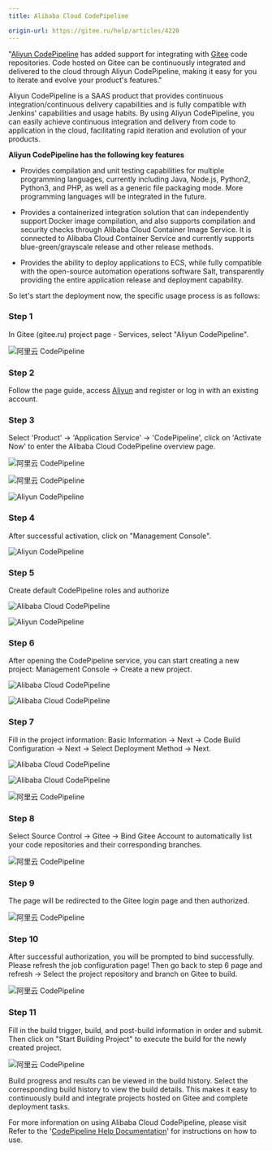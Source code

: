 ```yaml
---
title: Alibaba Cloud CodePipeline

origin-url: https://gitee.ru/help/articles/4220
---
```


"[Aliyun CodePipeline](https://www.aliyun.com/product/codepipeline) has added support for integrating with [Gitee](https://gitee.ru/) code repositories. Code hosted on Gitee can be continuously integrated and delivered to the cloud through Aliyun CodePipeline, making it easy for you to iterate and evolve your product's features."

Aliyun CodePipeline is a SAAS product that provides continuous integration/continuous delivery capabilities and is fully compatible with Jenkins' capabilities and usage habits. By using Aliyun CodePipeline, you can easily achieve continuous integration and delivery from code to application in the cloud, facilitating rapid iteration and evolution of your products.

**Aliyun CodePipeline has the following key features**

- Provides compilation and unit testing capabilities for multiple programming languages, currently including Java, Node.js, Python2, Python3, and PHP, as well as a generic file packaging mode. More programming languages will be integrated in the future.

- Provides a containerized integration solution that can independently support Docker image compilation, and also supports compilation and security checks through Alibaba Cloud Container Image Service. It is connected to Alibaba Cloud Container Service and currently supports blue-green/grayscale release and other release methods.

- Provides the ability to deploy applications to ECS, while fully compatible with the open-source automation operations software Salt, transparently providing the entire application release and deployment capability.

So let's start the deployment now, the specific usage process is as follows:

### Step 1

In Gitee (gitee.ru) project page - Services, select "Aliyun CodePipeline".

![阿里云 CodePipeline](https://images.gitee.ru/uploads/images/2018/0829/151707_91c73e20_669935.png "阿里云 CodePipeline.png")

### Step 2

Follow the page guide, access [Aliyun](https://www.aliyun.com/) and register or log in with an existing account.

### Step 3

Select 'Product' -> 'Application Service' -> 'CodePipeline', click on 'Activate Now' to enter the Alibaba Cloud CodePipeline overview page.

![阿里云 CodePipeline](https://images.gitee.ru/uploads/images/2018/0829/151507_f358330c_669935.png "阿里云 CodePipeline.png")

![阿里云 CodePipeline](https://images.gitee.ru/uploads/images/2018/0829/151449_e646842c_669935.png "阿里云 CodePipeline.png")

![Aliyun CodePipeline](https://images.gitee.ru/uploads/images/2018/0829/151744_ba4071c8_669935.png)

### Step 4

After successful activation, click on "Management Console".

![Aliyun CodePipeline](https://images.gitee.ru/uploads/images/2018/0829/151756_52a045a7_669935.png)

### Step 5

Create default CodePipeline roles and authorize

![Alibaba Cloud CodePipeline](https://images.gitee.ru/uploads/images/2018/0829/151814_cd4ae055_669935.png )

![Aliyun CodePipeline](https://images.gitee.ru/uploads/images/2018/0829/151850_551dd000_669935.png)

### Step 6

After opening the CodePipeline service, you can start creating a new project: Management Console -> Create a new project.

![Alibaba Cloud CodePipeline](https://images.gitee.ru/uploads/images/2018/0829/151826_2b1ac618_669935.png )

![Alibaba Cloud CodePipeline](https://images.gitee.ru/uploads/images/2018/0829/151907_a0d2bb42_669935.png )

### Step 7

Fill in the project information: Basic Information -> Next -> Code Build Configuration -> Next -> Select Deployment Method -> Next.

![Alibaba Cloud CodePipeline](https://images.gitee.ru/uploads/images/2018/0829/151917_c01365b3_669935.png )

![Alibaba Cloud CodePipeline](https://images.gitee.ru/uploads/images/2018/0829/151927_bda3bdaa_669935.png )

![阿里云 CodePipeline](https://images.gitee.ru/uploads/images/2018/0829/151935_672e14df_669935.png )

### Step 8

Select Source Control -> Gitee -> Bind Gitee Account to automatically list your code repositories and their corresponding branches.

![阿里云 CodePipeline](https://images.gitee.ru/uploads/images/2018/0829/151944_2f08633f_669935.png )

### Step 9

The page will be redirected to the Gitee login page and then authorized.

![阿里云 CodePipeline](https://images.gitee.ru/uploads/images/2018/0829/151951_f5568193_669935.png )

### Step 10

After successful authorization, you will be prompted to bind successfully. Please refresh the job configuration page! Then go back to step 6 page and refresh -> Select the project repository and branch on Gitee to build.

![阿里云 CodePipeline](https://images.gitee.ru/uploads/images/2018/0829/151959_d5a865f4_669935.png )

### Step 11

Fill in the build trigger, build, and post-build information in order and submit. Then click on "Start Building Project" to execute the build for the newly created project.

![阿里云 CodePipeline](https://images.gitee.ru/uploads/images/2018/0829/152008_d088c850_669935.png )

Build progress and results can be viewed in the build history. Select the corresponding build history to view the build details. This makes it easy to continuously build and integrate projects hosted on Gitee and complete deployment tasks.

For more information on using Alibaba Cloud CodePipeline, please visit
Refer to the '[CodePipeline Help Documentation](https://help.aliyun.com/product/55903.html?spm=a2c4g.11186623.6.540.528237e4JaxWOz)' for instructions on how to use.